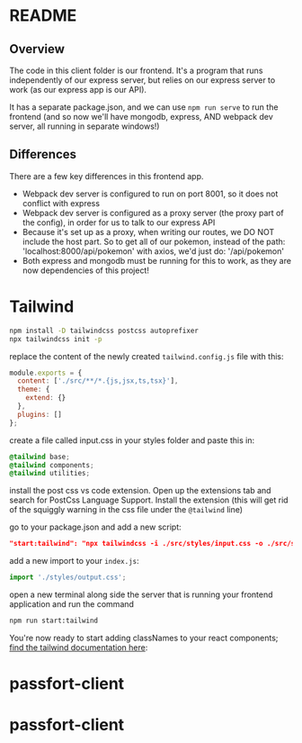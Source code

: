# README

## Overview

The code in this client folder is our frontend. It's a program that runs independently of our express server, but relies on our express server to work (as our express app is our API).

It has a separate package.json, and we can use `npm run serve` to run the frontend (and so now we'll have mongodb, express, AND webpack dev server, all running in separate windows!)

## Differences

There are a few key differences in this frontend app.

- Webpack dev server is configured to run on port 8001, so it does not conflict with express
- Webpack dev server is configured as a proxy server (the proxy part of the config), in order for us to talk to our express API
- Because it's set up as a proxy, when writing our routes, we DO NOT include the host part. So to get all of our pokemon, instead of the path: 'localhost:8000/api/pokemon' with axios, we'd just do: '/api/pokemon'
- Both express and mongodb must be running for this to work, as they are now dependencies of this project!

# Tailwind

```bash
npm install -D tailwindcss postcss autoprefixer
npx tailwindcss init -p
```

replace the content of the newly created `tailwind.config.js` file with this:

```js
module.exports = {
  content: ['./src/**/*.{js,jsx,ts,tsx}'],
  theme: {
    extend: {}
  },
  plugins: []
};
```

create a file called input.css in your styles folder and paste this in:

```css
@tailwind base;
@tailwind components;
@tailwind utilities;
```

install the post css vs code extension. Open up the extensions tab and search for PostCss Language Support. Install the extension (this will get rid of the squiggly warning in the css file under the `@tailwind` line)

go to your package.json and add a new script:

```json
"start:tailwind": "npx tailwindcss -i ./src/styles/input.css -o ./src/styles/output.css --watch
```

add a new import to your `index.js`:

```js
import './styles/output.css';
```

open a new terminal along side the server that is running your frontend application and run the command

```bash
npm run start:tailwind
```

You're now ready to start adding classNames to your react components; [find the tailwind documentation here](https://tailwindcss.com/):
# passfort-client
# passfort-client
